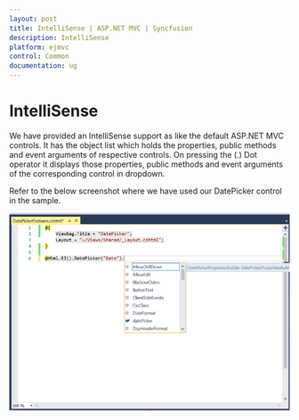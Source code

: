 ```yaml
---
layout: post
title: IntelliSense | ASP.NET MVC | Syncfusion
description: IntelliSense
platform: ejmvc
control: Common 
documentation: ug
---
```


# IntelliSense


We have provided an IntelliSense support as like the default ASP.NET MVC controls. It has the object list which holds the properties, public methods and event arguments of respective controls. On pressing the (.) Dot operator it displays those properties, public methods and event arguments of the corresponding control in dropdown.

Refer to the below screenshot where we have used our DatePicker control in the sample.

![](core-concepts_images/core-concepts_img4.png)
